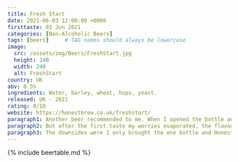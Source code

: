 ```yaml
---
title: Fresh Start
date: 2021-06-03 12:00:00 +0000
firsttaste: 03 Jun 2021
categories: [Non-Alcoholic Beers]
tags: [beers]     # TAG names should always be lowercase
image:
  src: /assets/img/Beers/FreshStart.jpg
  height: 240
  width: 240
  alt: FreshStart
country: UK
abv: 0.5%
ingredients: Water, barley, wheat, hops, yeast.
released: UK - 2021
rating: 8/10
website: https://honestbrew.co.uk/freshstart/
paragraph1: Another beer recommended to me. When I opened the bottle and poured the aroma of citrus fruits was strong and after the Tiny Rebel Tropica experience I was a little worried.
paragraph2: But after the first taste my worries evaporated, the flavour was crisp and fruity with a hint of bitterness, which went really well with the chilli and prawn pizza I was having for Dinner.
paragraph3: The downsides were I only brought the one bottle and HonestBrew & Thornbridge who teamed up to create ultra-low alcohol IPA only did so for a limited edition.
---
```

{% include beertable.md %}
